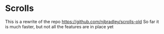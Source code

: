 # Scrolls

This is a rewrite of the repo <https://github.com/njbradley/scrolls-old>
So far it is much faster, but not all the features are in place yet

